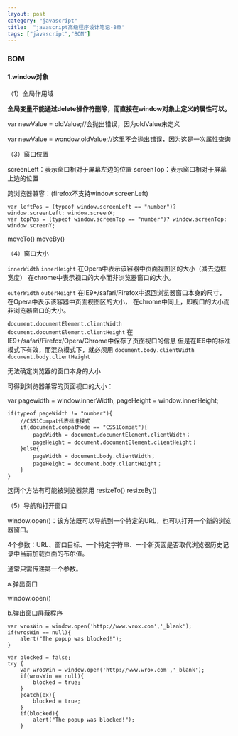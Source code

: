 ```yaml
---
layout: post
category: "javascript"
title:  "javascript高级程序设计笔记-8章"
tags: ["javascript","BOM"]
---
```


### BOM

#### 1.window对象

（1）全局作用域

**全局变量不能通过delete操作符删除，而直接在window对象上定义的属性可以。**


var newValue = oldValue;//会抛出错误，因为oldValue未定义

var newValue = wondow.oldValue;//这里不会抛出错误，因为这是一次属性查询

（3）窗口位置

screenLeft：表示窗口相对于屏幕左边的位置
screenTop：表示窗口相对于屏幕上边的位置

跨浏览器兼容：(firefox不支持window.screenLeft)
	
	var leftPos = (typeof window.screenLeft == "number")? window.screenLeft: window.screenX;
	var topPos = (typeof window.screenTop == "number")? window.screenTop: window.screenY;

moveTo()
moveBy()

（4）窗口大小

```innerWidth```
```innerHeight```
在Opera中表示该容器中页面视图区的大小（减去边框宽度）
在chrome中表示视口的大小而非浏览器窗口的大小。

```outerWidth```
```outerHeight```
在IE9+/safari/Firefox中返回浏览器窗口本身的尺寸，
在Opera中表示该容器中页面视图区的大小，
在chrome中同上，即视口的大小而非浏览器窗口的大小。

```document.documentElement.clientWidth```
```document.documentElement.clientHeight```
在IE9+/safari/Firefox/Opera/Chrome中保存了页面视口的信息
但是在IE6中的标准模式下有效，而混杂模式下，就必须用
```document.body.clientWidth```
```document.body.clientHeight```

无法确定浏览器的窗口本身的大小

可得到浏览器兼容的页面视口的大小：

var pagewidth = window.innerWidth,
	pageHeight = window.innerHeight;

	if(typeof pageWidth != "number"){
		//CSS1Compat代表标准模式
		if(document.compatMode == "CSS1Compat"){
			pageWidth = document.documentElement.clientWidth；
			pageHeight = document.documentElement.clientHeight；
		}else{
			pageWidth = document.body.clientWidth；
			pageHeight = document.body.clientHeight；
		}
	}

这两个方法有可能被浏览器禁用
resizeTo()
resizeBy()

（5）导航和打开窗口

window.open()：该方法既可以导航到一个特定的URL，也可以打开一个新的浏览器窗口。

4个参数：URL、窗口目标、一个特定字符串、一个新页面是否取代浏览器历史记录中当前加载页面的布尔值。

通常只需传递第一个参数。

a.弹出窗口

window.open()

b.弹出窗口屏蔽程序

	var wrosWin = window.open('http://www.wrox.com','_blank');
	if(wrosWin == null){
		alert("The popup was blocked!");
	}

	var blocked = false;
	try {
		var wrosWin = window.open('http://www.wrox.com','_blank');
		if(wrosWin == null){
			blocked = true;
		}
		}catch(ex){
			blocked = true;
		}
		if(blocked){
			alert("The popup was blocked!");
		}
	






